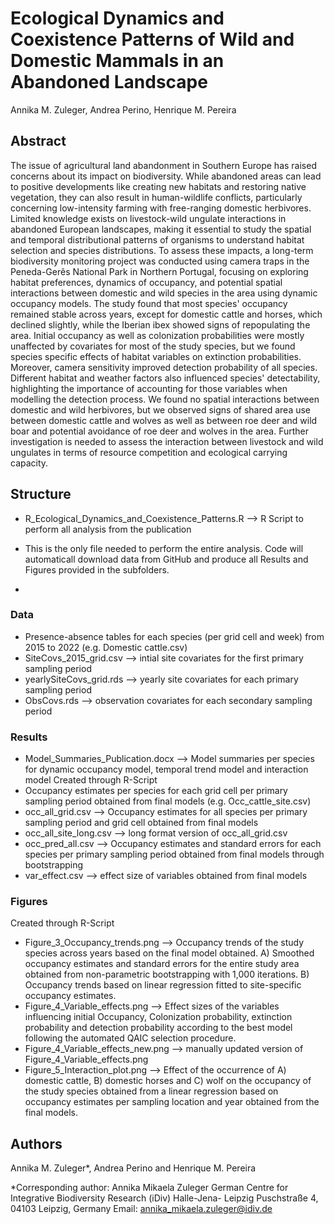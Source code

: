 # Ecological Dynamics and Coexistence Patterns of Wild and Domestic Mammals in an Abandoned Landscape

Annika M. Zuleger, Andrea Perino, Henrique M. Pereira

## Abstract

The issue of agricultural land abandonment in Southern Europe has raised concerns about its impact on biodiversity. While abandoned areas can lead to positive developments like creating new habitats and restoring native vegetation, they can also result in human-wildlife conflicts, particularly concerning low-intensity farming with free-ranging domestic herbivores. Limited knowledge exists on livestock-wild ungulate interactions in abandoned European landscapes, making it essential to study the spatial and temporal distributional patterns of organisms to understand habitat selection and species distributions. To assess these impacts, a long-term biodiversity monitoring project was conducted using camera traps in the Peneda-Gerês National Park in Northern Portugal, focusing on exploring habitat preferences, dynamics of occupancy, and potential spatial interactions between domestic and wild species in the area using dynamic occupancy models. The study found that most species' occupancy remained stable across years, except for domestic cattle and horses, which declined slightly, while the Iberian ibex showed signs of repopulating the area. Initial occupancy as well as colonization probabilities were mostly unaffected by covariates for most of the study species, but we found species specific effects of habitat variables on extinction probabilities. Moreover, camera sensitivity improved detection probability of all species. Different habitat and weather factors also influenced species' detectability, highlighting the importance of accounting for those variables when modelling the detection process. We found no spatial interactions between domestic and wild herbivores, but we observed signs of shared area use between domestic cattle and wolves as well as between roe deer and wild boar and potential avoidance of roe deer and wolves in the area. Further investigation is needed to assess the interaction between livestock and wild ungulates in terms of resource competition and ecological carrying capacity.

## Structure
* R_Ecological_Dynamics_and_Coexistence_Patterns.R --> R Script to perform all analysis from the publication
* This is the only file needed to perform the entire analysis. Code will automaticall download data from GitHub and produce all Results and Figures provided in the subfolders.

*  

### Data

* Presence-absence tables for each species (per grid cell and week) from 2015 to 2022 (e.g. Domestic cattle.csv)
* SiteCovs_2015_grid.csv --> intial site covariates for the first primary sampling period
* yearlySiteCovs_grid.rds --> yearly site covariates for each primary sampling period
* ObsCovs.rds --> observation covariates for each secondary sampling period

### Results

* Model_Summaries_Publication.docx --> Model summaries per species for dynamic occupancy model, temporal trend model and interaction model
Created through R-Script
* Occupancy estimates per species for each grid cell per primary sampling period obtained from final models (e.g. Occ_cattle_site.csv)
* occ_all_grid.csv --> Occupancy estimates for all species per primary sampling period and grid cell obtained from final models
* occ_all_site_long.csv --> long format version of occ_all_grid.csv 
* occ_pred_all.csv --> Occupancy estimates and standard errors for each species per primary sampling period obtained from final models through bootstrapping
* var_effect.csv --> effect size of variables obtained from final models
  

### Figures

Created through R-Script
* Figure_3_Occupancy_trends.png --> Occupancy trends of the study species across years based on the final model obtained. A) Smoothed occupancy estimates and standard errors for the entire study area obtained from non-parametric bootstrapping with 1,000 iterations. B) Occupancy trends based on linear regression fitted to site-specific occupancy estimates.
* Figure_4_Variable_effects.png --> Effect sizes of the variables influencing initial Occupancy, Colonization probability, extinction probability and detection probability according to the best model following the automated QAIC selection procedure.
* Figure_4_Variable_effects_new.png --> manually updated version of Figure_4_Variable_effects.png
* Figure_5_Interaction_plot.png --> Effect of the occurrence of A) domestic cattle, B) domestic horses and C) wolf on the occupancy of the study species obtained from a linear regression based on occupancy estimates per sampling location and year obtained from the final models. 


## Authors

Annika M. Zuleger*, Andrea Perino and Henrique M. Pereira

*Corresponding author:
Annika Mikaela Zuleger
German Centre for Integrative Biodiversity Research (iDiv) Halle-Jena- Leipzig
Puschstraße 4, 04103 Leipzig, Germany
Email: annika_mikaela.zuleger@idiv.de
